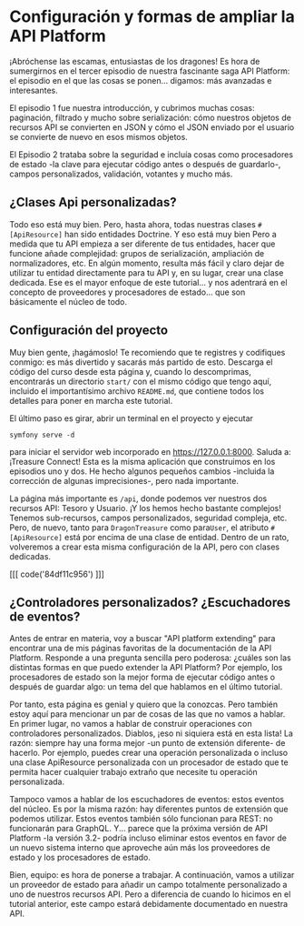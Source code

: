 # Configuración y formas de ampliar la API Platform

¡Abróchense las escamas, entusiastas de los dragones! Es hora de sumergirnos en el tercer episodio de nuestra fascinante saga API Platform: el episodio en el que las cosas se ponen... digamos: más avanzadas e interesantes.

El episodio 1 fue nuestra introducción, y cubrimos muchas cosas: paginación, filtrado y mucho sobre serialización: cómo nuestros objetos de recursos API se convierten en JSON y cómo el JSON enviado por el usuario se convierte de nuevo en esos mismos objetos.

El Episodio 2 trataba sobre la seguridad e incluía cosas como procesadores de estado -la clave para ejecutar código antes o después de guardarlo-, campos personalizados, validación, votantes y mucho más.

## ¿Clases Api personalizadas?

Todo eso está muy bien. Pero, hasta ahora, todas nuestras clases `#[ApiResource]` han sido entidades Doctrine. Y eso está muy bien Pero a medida que tu API empieza a ser diferente de tus entidades, hacer que funcione añade complejidad: grupos de serialización, ampliación de normalizadores, etc. En algún momento, resulta más fácil y claro dejar de utilizar tu entidad directamente para tu API y, en su lugar, crear una clase dedicada. Ese es el mayor enfoque de este tutorial... y nos adentrará en el concepto de proveedores y procesadores de estado... que son básicamente el núcleo de todo.

## Configuración del proyecto

Muy bien gente, ¡hagámoslo! Te recomiendo que te registres y codifiques conmigo: es más divertido y sacarás más partido de esto. Descarga el código del curso desde esta página y, cuando lo descomprimas, encontrarás un directorio `start/` con el mismo código que tengo aquí, incluido el importantísimo archivo `README.md`, que contiene todos los detalles para poner en marcha este tutorial.

El último paso es girar, abrir un terminal en el proyecto y ejecutar

```terminal
symfony serve -d
```

para iniciar el servidor web incorporado en https://127.0.0.1:8000. Saluda a: ¡Treasure Connect! Esta es la misma aplicación que construimos en los episodios uno y dos. He hecho algunos pequeños cambios -incluida la corrección de algunas imprecisiones-, pero nada importante.

La página más importante es `/api`, donde podemos ver nuestros dos recursos API: Tesoro y Usuario. ¡Y los hemos hecho bastante complejos! Tenemos sub-recursos, campos personalizados, seguridad compleja, etc. Pero, de nuevo, tanto para `DragonTreasure` como para`User`, el atributo `#[ApiResource]` está por encima de una clase de entidad. Dentro de un rato, volveremos a crear esta misma configuración de la API, pero con clases dedicadas.

[[[ code('84df11c956') ]]]

## ¿Controladores personalizados? ¿Escuchadores de eventos?

Antes de entrar en materia, voy a buscar "API platform extending" para encontrar una de mis páginas favoritas de la documentación de la API Platform. Responde a una pregunta sencilla pero poderosa: ¿cuáles son las distintas formas en que puedo extender la API Platform? Por ejemplo, los procesadores de estado son la mejor forma de ejecutar código antes o después de guardar algo: un tema del que hablamos en el último tutorial.

Por tanto, esta página es genial y quiero que la conozcas. Pero también estoy aquí para mencionar un par de cosas de las que no vamos a hablar. En primer lugar, no vamos a hablar de construir operaciones con controladores personalizados. Diablos, ¡eso ni siquiera está en esta lista! La razón: siempre hay una forma mejor -un punto de extensión diferente- de hacerlo. Por ejemplo, puedes crear una operación personalizada o incluso una clase ApiResource personalizada con un procesador de estado que te permita hacer cualquier trabajo extraño que necesite tu operación personalizada.

Tampoco vamos a hablar de los escuchadores de eventos: estos eventos del núcleo. Es por la misma razón: hay diferentes puntos de extensión que podemos utilizar. Estos eventos también sólo funcionan para REST: no funcionarán para GraphQL. Y... parece que la próxima versión de API Platform -la versión 3.2- podría incluso eliminar estos eventos en favor de un nuevo sistema interno que aproveche aún más los proveedores de estado y los procesadores de estado.

Bien, equipo: es hora de ponerse a trabajar. A continuación, vamos a utilizar un proveedor de estado para añadir un campo totalmente personalizado a uno de nuestros recursos API. Pero a diferencia de cuando lo hicimos en el tutorial anterior, este campo estará debidamente documentado en nuestra API.

